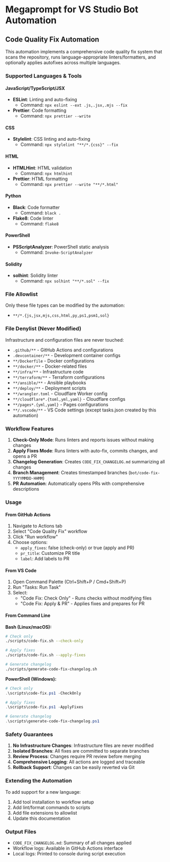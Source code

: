 # Megaprompt for VS Studio Bot Automation

## Code Quality Fix Automation

This automation implements a comprehensive code quality fix system that scans the repository, runs language-appropriate linters/formatters, and optionally applies autofixes across multiple languages.

### Supported Languages & Tools

#### JavaScript/TypeScript/JSX
- **ESLint**: Linting and auto-fixing
  - Command: `npx eslint --ext .js,.jsx,.mjs --fix`
- **Prettier**: Code formatting
  - Command: `npx prettier --write`

#### CSS
- **Stylelint**: CSS linting and auto-fixing
  - Command: `npx stylelint "**/*.{css}" --fix`

#### HTML
- **HTMLHint**: HTML validation
  - Command: `npx htmlhint`
- **Prettier**: HTML formatting
  - Command: `npx prettier --write "**/*.html"`

#### Python
- **Black**: Code formatter
  - Command: `black .`
- **Flake8**: Code linter
  - Command: `flake8`

#### PowerShell
- **PSScriptAnalyzer**: PowerShell static analysis
  - Command: `Invoke-ScriptAnalyzer`

#### Solidity
- **solhint**: Solidity linter
  - Command: `npx solhint "**/*.sol" --fix`

### File Allowlist

Only these file types can be modified by the automation:
- `**/*.{js,jsx,mjs,css,html,py,ps1,psm1,sol}`

### File Denylist (Never Modified)

Infrastructure and configuration files are never touched:
- `.github/**` - GitHub Actions and configurations
- `.devcontainer/**` - Development container configs
- `**/Dockerfile` - Docker configurations
- `**/docker/**` - Docker-related files
- `**/infra/**` - Infrastructure code
- `**/terraform/**` - Terraform configurations
- `**/ansible/**` - Ansible playbooks
- `**/deploy/**` - Deployment scripts
- `**/wrangler.toml` - Cloudflare Worker config
- `**/cloudflare*.{toml,yml,yaml}` - Cloudflare configs
- `**/pages*.{yml,yaml}` - Pages configurations
- `**/.vscode/**` - VS Code settings (except tasks.json created by this automation)

### Workflow Features

1. **Check-Only Mode**: Runs linters and reports issues without making changes
2. **Apply Fixes Mode**: Runs linters with auto-fix, commits changes, and opens a PR
3. **Changelog Generation**: Creates `CODE_FIX_CHANGELOG.md` summarizing all changes
4. **Branch Management**: Creates timestamped branches (`bot/code-fix-YYYYMMDD-HHMM`)
5. **PR Automation**: Automatically opens PRs with comprehensive descriptions

### Usage

#### From GitHub Actions
1. Navigate to Actions tab
2. Select "Code Quality Fix" workflow
3. Click "Run workflow"
4. Choose options:
   - `apply_fixes`: false (check-only) or true (apply and PR)
   - `pr_title`: Customize PR title
   - `label`: Add labels to PR

#### From VS Code
1. Open Command Palette (Ctrl+Shift+P / Cmd+Shift+P)
2. Run "Tasks: Run Task"
3. Select:
   - "Code Fix: Check Only" - Runs checks without modifying files
   - "Code Fix: Apply & PR" - Applies fixes and prepares for PR

#### From Command Line

**Bash (Linux/macOS):**
```bash
# Check only
./scripts/code-fix.sh --check-only

# Apply fixes
./scripts/code-fix.sh --apply-fixes

# Generate changelog
./scripts/generate-code-fix-changelog.sh
```

**PowerShell (Windows):**
```powershell
# Check only
.\scripts\code-fix.ps1 -CheckOnly

# Apply fixes
.\scripts\code-fix.ps1 -ApplyFixes

# Generate changelog
.\scripts\generate-code-fix-changelog.ps1
```

### Safety Guarantees

1. **No Infrastructure Changes**: Infrastructure files are never modified
2. **Isolated Branches**: All fixes are committed to separate branches
3. **Review Process**: Changes require PR review before merging
4. **Comprehensive Logging**: All actions are logged and traceable
5. **Rollback Support**: Changes can be easily reverted via Git

### Extending the Automation

To add support for a new language:

1. Add tool installation to workflow setup
2. Add lint/format commands to scripts
3. Add file extensions to allowlist
4. Update this documentation

### Output Files

- `CODE_FIX_CHANGELOG.md`: Summary of all changes applied
- Workflow logs: Available in GitHub Actions interface
- Local logs: Printed to console during script execution

